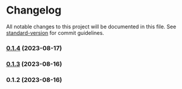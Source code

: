 # Changelog

All notable changes to this project will be documented in this file. See [standard-version](https://github.com/conventional-changelog/standard-version) for commit guidelines.

### [0.1.4](https://github.com/nullbeam/mnid/compare/v0.1.3...v0.1.4) (2023-08-17)

### [0.1.3](https://github.com/nullbeam/mnid/compare/v0.1.2...v0.1.3) (2023-08-16)

### 0.1.2 (2023-08-16)
